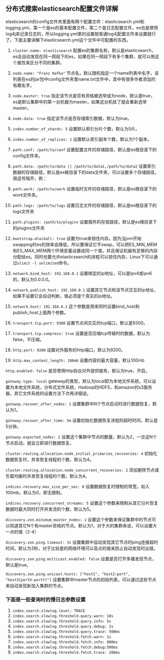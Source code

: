 ## 分布式搜索elasticsearch配置文件详解
elasticsearch的config文件夹里面有两个配置文件：elasticsearch.yml和logging.yml，第一个是es的基本配置文件，第二个是日志配置文件，es也是使用log4j来记录日志的，所以logging.yml里的设置按普通log4j配置文件来设置就行了。下面主要讲解下elasticsearch.yml这个文件中可配置的东西。

1. ``cluster.name: elasticsearch``
配置es的集群名称，默认是elasticsearch，es会自动发现在同一网段下的es，如果在同一网段下有多个集群，就可以用这个属性来区分不同的集群。

2. ``node.name: "Franz Kafka"``
节点名，默认随机指定一个name列表中名字，该列表在es的jar包中config文件夹里name.txt文件中，其中有很多作者添加的有趣名字。

3. ``node.master: true``
指定该节点是否有资格被选举成为node，默认是true，es是默认集群中的第一台机器为master，如果这台机挂了就会重新选举master。

4. ``node.data: true``
指定该节点是否存储索引数据，默认为true。

5. ``index.number_of_shards: 5``
设置默认索引分片个数，默认为5片。

6. ``index.number_of_replicas: 1``
设置默认索引副本个数，默认为1个副本。

7. ``path.conf: /path/to/conf``
设置配置文件的存储路径，默认是es根目录下的config文件夹。

8. ``path.data: /path/to/data || /path/to/data1,/path/to/data2``
设置索引数据的存储路径，默认是es根目录下的data文件夹，可以设置多个存储路径，用逗号隔开，例：

9. ``path.work: /path/to/work``
设置临时文件的存储路径，默认是es根目录下的work文件夹。

10. ``path.logs: /path/to/logs``
设置日志文件的存储路径，默认是es根目录下的logs文件夹

11. ``path.plugins: /path/to/plugins``
设置插件的存放路径，默认是es根目录下的plugins文件夹

12. ``bootstrap.mlockall: true``
设置为true来锁住内存。因为当jvm开始swapping时es的效率会降低，所以要保证它不swap，可以把ES_MIN_MEM和ES_MAX_MEM两个环境变量设置成同一个值，并且保证机器有足够的内存分配给es。同时也要允许elasticsearch的进程可以锁住内存，Linux下可以通过`ulimit -l unlimited`命令。

13. ``network.bind_host: 192.168.0.1``
设置绑定的ip地址，可以是ipv4或ipv6的，默认为0.0.0.0。


14. ``network.publish_host: 192.168.0.1``
设置其它节点和该节点交互的ip地址，如果不设置它会自动判断，值必须是个真实的ip地址。

15. ``network.host: 192.168.0.1``
这个参数是用来同时设置bind_host和publish_host上面两个参数。

16. ``transport.tcp.port: 9300``
设置节点间交互的tcp端口，默认是9300。

17. ``transport.tcp.compress: true``
设置是否压缩tcp传输时的数据，默认为false，不压缩。

18. ``http.port: 9200``
设置对外服务的http端口，默认为9200。

19. ``http.max_content_length: 100mb``
设置内容的最大容量，默认100mb

``http.enabled: false``
是否使用http协议对外提供服务，默认为true，开启。

``gateway.type: local``
gateway的类型，默认为local即为本地文件系统，可以设置为本地文件系统，分布式文件系统，Hadoop的HDFS，和amazon的s3服务器，其它文件系统的设置方法下次再详细说。

``gateway.recover_after_nodes: 1``
设置集群中N个节点启动时进行数据恢复，默认为1。

``gateway.recover_after_time: 5m``
设置初始化数据恢复进程的超时时间，默认是5分钟。

``gateway.expected_nodes: 2``
设置这个集群中节点的数量，默认为2，一旦这N个节点启动，就会立即进行数据恢复。

``cluster.routing.allocation.node_initial_primaries_recoveries: 4``
初始化数据恢复时，并发恢复线程的个数，默认为4。

``cluster.routing.allocation.node_concurrent_recoveries: 2``
添加删除节点或负载均衡时并发恢复线程的个数，默认为4。

``indices.recovery.max_size_per_sec: 0``
设置数据恢复时限制的带宽，如入100mb，默认为0，即无限制。

``indices.recovery.concurrent_streams: 5``
设置这个参数来限制从其它分片恢复数据时最大同时打开并发流的个数，默认为5。

``discovery.zen.minimum_master_nodes: 1``
设置这个参数来保证集群中的节点可以知道其它N个有master资格的节点。默认为1，对于大的集群来说，可以设置大一点的值（2-4）

``discovery.zen.ping.timeout: 3s``
设置集群中自动发现其它节点时ping连接超时时间，默认为3秒，对于比较差的网络环境可以高点的值来防止自动发现时出错。

``discovery.zen.ping.multicast.enabled: false``
设置是否打开多播发现节点，默认是true。

``discovery.zen.ping.unicast.hosts: ["host1", "host2:port", "host3[portX-portY]"]``
设置集群中master节点的初始列表，可以通过这些节点来自动发现新加入集群的节点。

### 下面是一些查询时的慢日志参数设置
1. ``index.search.slowlog.level: TRACE``
2. ``index.search.slowlog.threshold.query.warn: 10s``
3. ``index.search.slowlog.threshold.query.info: 5s``
4. ``index.search.slowlog.threshold.query.debug: 2s``
5. ``index.search.slowlog.threshold.query.trace: 500ms``
6. ``index.search.slowlog.threshold.fetch.warn: 1s``
7. ``index.search.slowlog.threshold.fetch.info: 800ms``
8. ``index.search.slowlog.threshold.fetch.debug:500ms``
9. ``index.search.slowlog.threshold.fetch.trace: 200ms``
